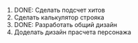 1. DONE: Сделать подсчет хитов
2. Сделать калькулятор строяка
3. DONE: Разработать общий дизайн
4. Доделать дизайн прасчета персонажа
